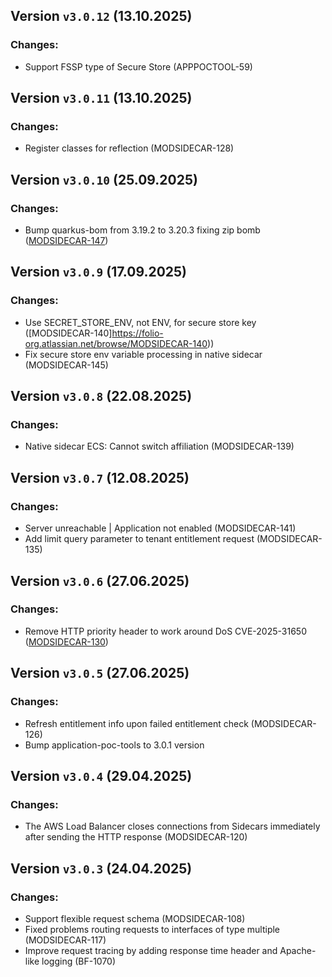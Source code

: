 ## Version `v3.0.12` (13.10.2025)
### Changes:
* Support FSSP type of Secure Store (APPPOCTOOL-59)

## Version `v3.0.11` (13.10.2025)
### Changes:
* Register classes for reflection (MODSIDECAR-128)

## Version `v3.0.10` (25.09.2025)
### Changes:
* Bump quarkus-bom from 3.19.2 to 3.20.3 fixing zip bomb ([MODSIDECAR-147](https://folio-org.atlassian.net/browse/MODSIDECAR-147))

## Version `v3.0.9` (17.09.2025)
### Changes:
* Use SECRET_STORE_ENV, not ENV, for secure store key ([MODSIDECAR-140]https://folio-org.atlassian.net/browse/MODSIDECAR-140))
* Fix secure store env variable processing in native sidecar (MODSIDECAR-145)

## Version `v3.0.8` (22.08.2025)
### Changes:
* Native sidecar ECS: Cannot switch affiliation (MODSIDECAR-139)

## Version `v3.0.7` (12.08.2025)
### Changes:
* Server unreachable | Application not enabled (MODSIDECAR-141)
* Add limit query parameter to tenant entitlement request (MODSIDECAR-135)

## Version `v3.0.6` (27.06.2025)
### Changes:
* Remove HTTP priority header to work around DoS CVE-2025-31650 ([MODSIDECAR-130](https://folio-org.atlassian.net/browse/MODSIDECAR-130))

## Version `v3.0.5` (27.06.2025)
### Changes:
* Refresh entitlement info upon failed entitlement check (MODSIDECAR-126)
* Bump application-poc-tools to 3.0.1 version

## Version `v3.0.4` (29.04.2025)
### Changes:
* The AWS Load Balancer closes connections from Sidecars immediately after sending the HTTP response (MODSIDECAR-120)

## Version `v3.0.3` (24.04.2025)
### Changes:
* Support flexible request schema (MODSIDECAR-108)
* Fixed problems routing requests to interfaces of type multiple (MODSIDECAR-117)
* Improve request tracing by adding response time header and Apache-like logging (BF-1070)
